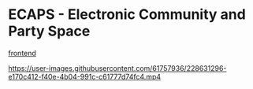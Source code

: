 # ECAPS - Electronic Community and Party Space
[frontend](https://github.com/drozddawid/ecaps-fe)

https://user-images.githubusercontent.com/61757936/228631296-e170c412-f40e-4b04-991c-c61777d74fc4.mp4

